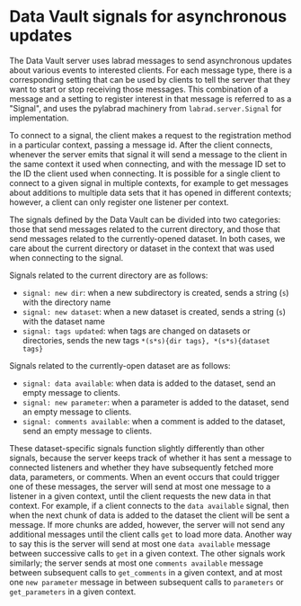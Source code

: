 # Data Vault signals for asynchronous updates

The Data Vault server uses labrad messages to send asynchronous updates about
various events to interested clients. For each message type, there is a
corresponding setting that can be used by clients to tell the server that they
want to start or stop receiving those messages. This combination of a message
and a setting to register interest in that message is referred to as a "Signal",
and uses the pylabrad machinery from `labrad.server.Signal` for implementation.

To connect to a signal, the client makes a request to the registration method
in a particular context, passing a message id. After the client connects,
whenever the server emits that signal it will send a message to the client
in the same context it used when connecting, and with the message ID set to the
ID the client used when connecting. It is possible for a single client to
connect to a given signal in multiple contexts, for example to get messages
about additions to multiple data sets that it has opened in different contexts;
however, a client can only register one listener per context.

The signals defined by the Data Vault can be divided into two categories: those
that send messages related to the current directory, and those that send
messages related to the currently-opened dataset. In both cases, we care about
the current directory or dataset in the context that was used when connecting
to the signal.

Signals related to the current directory are as follows:

* `signal: new dir`: when a new subdirectory is created, sends a string (`s`) with the directory name
* `signal: new dataset`: when a new dataset is created, sends a string (`s`) with the dataset name
* `signal: tags updated`: when tags are changed on datasets or directories, sends the new tags `*(s*s){dir tags}, *(s*s){dataset tags}`

Signals related to the currently-open dataset are as follows:

* `signal: data available`: when data is added to the dataset, send an empty message to clients.
* `signal: new parameter`: when a parameter is added to the dataset, send an empty message to clients.
* `signal: comments available`: when a comment is added to the dataset, send an empty message to clients.

These dataset-specific signals function slightly differently than other signals,
because the server keeps track of whether it has sent a message to connected
listeners and whether they have subsequently fetched more data, parameters, or
comments. When an event occurs that could trigger one of these messages, the
server will send at most one message to a listener in a given context, until
the client requests the new data in that context. For example, if a client
connects to the `data available` signal, then when the next chunk of data is
added to the dataset the client will be sent a message. If more chunks are
added, however, the server will not send any additional messages until the
client calls `get` to load more data. Another way to say this is the server
will send at most one `data available` message between successive calls to `get`
in a given context. The other signals work similarly; the server sends at most
one `comments available` message between subsequent calls to `get_comments` in
a given context, and at most one `new parameter` message in between subsequent
calls to `parameters` or `get_parameters` in a given context.
